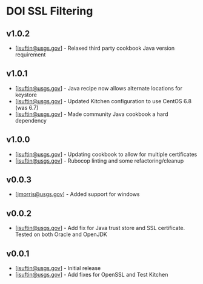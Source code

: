 DOI SSL Filtering
=================

v1.0.2
------
- [isuftin@usgs.gov] - Relaxed third party cookbook Java version requirement

v1.0.1
------
- [isuftin@usgs.gov] - Java recipe now allows alternate locations for keystore
- [isuftin@usgs.gov] - Updated Kitchen configuration to use CentOS 6.8 (was 6.7)
- [isuftin@usgs.gov] - Made community Java cookbook a hard dependency

v1.0.0
------
- [isuftin@usgs.gov] - Updating cookbook to allow for multiple certificates
- [isuftin@usgs.gov] - Rubocop linting and some refactoring/cleanup

v0.0.3
------
- [jmorris@usgs.gov] - Added support for windows

v0.0.2
------

- [isuftin@usgs.gov] - Add fix for Java trust store and SSL certificate. Tested on both Oracle and OpenJDK

v0.0.1
------

- [isuftin@usgs.gov] - Initial release
- [isuftin@usgs.gov] - Add fixes for OpenSSL and Test Kitchen  
